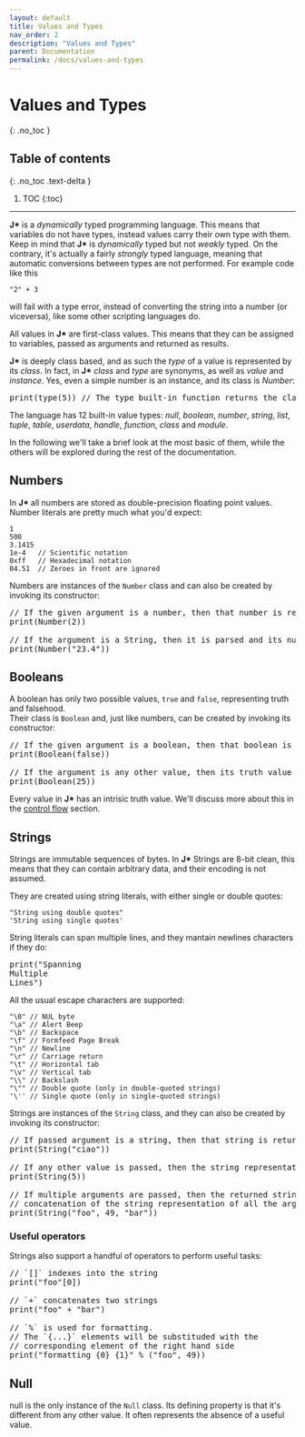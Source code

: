 ```yaml
---
layout: default
title: Values and Types
nav_order: 2
description: "Values and Types"
parent: Documentation
permalink: /docs/values-and-types
---
```


# Values and Types
{: .no_toc }

## Table of contents
{: .no_toc .text-delta }

1. TOC
{:toc}

---

**J\*** is a *dynamically* typed programming language. This means that variables do not have types,
instead values carry their own type with them. Keep in mind that **J\*** is *dynamically* typed but 
not *weakly* typed. On the contrary, it's actually a fairly *strongly* typed language, meaning that
automatic conversions between types are not performed. For example code like this

```jstar
"2" + 3
```

will fail with a type error, instead of converting the string into a number (or viceversa), like 
some other scripting languages do.

All values in **J\*** are first-class values. This means that they can be assigned to variables,
passed as arguments and returned as results.

**J\*** is deeply class based, and as such the *type* of a value is represented by its *class*. In 
fact, in **J\*** *class* and *type* are synonyms, as well as *value* and *instance*. Yes, even a 
simple number is an instance, and its class is *Number*:
<pre class='runnable-snippet'>
print(type(5)) // The type built-in function returns the class of the given type
</pre>

The language has 12 built-in value types:
*null*, *boolean*, *number*, *string*, *list*, *tuple*, *table*, *userdata*, *handle*,
*function*, *class* and *module*.

In the following we'll take a brief look at the most basic of them, while the others will be 
explored during the rest of the documentation.

## Numbers

In **J\*** all numbers are stored as double-precision floating point values. Number literals are
pretty much what you'd expect:
```jstar
1
500
3.1415
1e-4   // Scientific notation
0xff   // Hexadecimal notation
04.51  // Zeroes in front are ignored
```
Numbers are instances of the `Number` class and can also be created by invoking its constructor:
<pre class='runnable-snippet'>
// If the given argument is a number, then that number is returned
print(Number(2))

// If the argument is a String, then it is parsed and its number representation returned
print(Number("23.4"))
</pre>

## Booleans

A boolean has only two possible values, `true` and `false`, representing truth and falsehood.  
Their class is `Boolean` and, just like numbers, can be created by invoking its constructor:
<pre class='runnable-snippet'>
// If the given argument is a boolean, then that boolean is returned
print(Boolean(false))

// If the argument is any other value, then its truth value is returned
print(Boolean(25))
</pre>
Every value in **J\*** has an intrisic truth value. We'll discuss more about this in the [control
flow](control-flow) section.

## Strings
Strings are immutable sequences of bytes. In **J\*** Strings are 8-bit clean, this means that they 
can contain arbitrary data, and their encoding is not assumed.

They are created using string literals, with either single or double quotes:
```jstar
"String using double quotes"
'String using single quotes'
```

String literals can span multiple lines, and they mantain newlines characters if they do:
<pre class='runnable-snippet'>
print("Spanning
Multiple
Lines")
</pre>
All the usual escape characters are supported:
```jstar
"\0" // NUL byte
"\a" // Alert Beep
"\b" // Backspace
"\f" // Formfeed Page Break
"\n" // Newline
"\r" // Carriage return
"\t" // Horizontal tab
"\v" // Vertical tab
"\\" // Backslash
"\"" // Double quote (only in double-quoted strings)
'\'' // Single quote (only in single-quoted strings)
```

Strings are instances of the `String` class, and they can also be created by invoking its constructor:
<pre class='runnable-snippet'>
// If passed argument is a string, then that string is returned
print(String("ciao"))

// If any other value is passed, then the string representation of that value is returned
print(String(5))

// If multiple arguments are passed, then the returned string is the 
// concatenation of the string representation of all the arguments
print(String("foo", 49, "bar"))
</pre>

### Useful operators
Strings also support a handful of operators to perform useful tasks:
<pre class='runnable-snippet'>
// `[]` indexes into the string
print("foo"[0])

// `+` concatenates two strings
print("foo" + "bar")

// `%` is used for formatting.
// The `{...}` elements will be substituded with the 
// corresponding element of the right hand side
print("formatting {0} {1}" % ("foo", 49))
</pre>

## Null

null is the only instance of the `Null` class. Its defining property is that it's different from any
other value. It often represents the absence of a useful value.